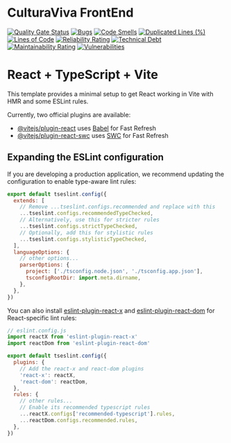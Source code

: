 # CulturaViva FrontEnd
[![Quality Gate Status](https://sonarcloud.io/api/project_badges/measure?project=CulturaViva-Unizar_CulturaViva-Frontend&metric=alert_status&token=2a42335bf26d08fafe31e23a0553766da8a85147)](https://sonarcloud.io/summary/new_code?id=CulturaViva-Unizar_CulturaViva-Frontend)
[![Bugs](https://sonarcloud.io/api/project_badges/measure?project=CulturaViva-Unizar_CulturaViva-Frontend&metric=bugs&token=2a42335bf26d08fafe31e23a0553766da8a85147)](https://sonarcloud.io/summary/new_code?id=CulturaViva-Unizar_CulturaViva-Frontend)
[![Code Smells](https://sonarcloud.io/api/project_badges/measure?project=CulturaViva-Unizar_CulturaViva-Frontend&metric=code_smells&token=2a42335bf26d08fafe31e23a0553766da8a85147)](https://sonarcloud.io/summary/new_code?id=CulturaViva-Unizar_CulturaViva-Frontend)
[![Duplicated Lines (%)](https://sonarcloud.io/api/project_badges/measure?project=CulturaViva-Unizar_CulturaViva-Frontend&metric=duplicated_lines_density&token=2a42335bf26d08fafe31e23a0553766da8a85147)](https://sonarcloud.io/summary/new_code?id=CulturaViva-Unizar_CulturaViva-Frontend)
[![Lines of Code](https://sonarcloud.io/api/project_badges/measure?project=CulturaViva-Unizar_CulturaViva-Frontend&metric=ncloc&token=2a42335bf26d08fafe31e23a0553766da8a85147)](https://sonarcloud.io/summary/new_code?id=CulturaViva-Unizar_CulturaViva-Frontend)
[![Reliability Rating](https://sonarcloud.io/api/project_badges/measure?project=CulturaViva-Unizar_CulturaViva-Frontend&metric=reliability_rating&token=2a42335bf26d08fafe31e23a0553766da8a85147)](https://sonarcloud.io/summary/new_code?id=CulturaViva-Unizar_CulturaViva-Frontend)
[![Technical Debt](https://sonarcloud.io/api/project_badges/measure?project=CulturaViva-Unizar_CulturaViva-Frontend&metric=sqale_index&token=2a42335bf26d08fafe31e23a0553766da8a85147)](https://sonarcloud.io/summary/new_code?id=CulturaViva-Unizar_CulturaViva-Frontend)
[![Maintainability Rating](https://sonarcloud.io/api/project_badges/measure?project=CulturaViva-Unizar_CulturaViva-Frontend&metric=sqale_rating&token=2a42335bf26d08fafe31e23a0553766da8a85147)](https://sonarcloud.io/summary/new_code?id=CulturaViva-Unizar_CulturaViva-Frontend)
[![Vulnerabilities](https://sonarcloud.io/api/project_badges/measure?project=CulturaViva-Unizar_CulturaViva-Frontend&metric=vulnerabilities&token=2a42335bf26d08fafe31e23a0553766da8a85147)](https://sonarcloud.io/summary/new_code?id=CulturaViva-Unizar_CulturaViva-Frontend)

# React + TypeScript + Vite

This template provides a minimal setup to get React working in Vite with HMR and some ESLint rules.

Currently, two official plugins are available:

- [@vitejs/plugin-react](https://github.com/vitejs/vite-plugin-react/blob/main/packages/plugin-react/README.md) uses [Babel](https://babeljs.io/) for Fast Refresh
- [@vitejs/plugin-react-swc](https://github.com/vitejs/vite-plugin-react-swc) uses [SWC](https://swc.rs/) for Fast Refresh

## Expanding the ESLint configuration

If you are developing a production application, we recommend updating the configuration to enable type-aware lint rules:

```js
export default tseslint.config({
  extends: [
    // Remove ...tseslint.configs.recommended and replace with this
    ...tseslint.configs.recommendedTypeChecked,
    // Alternatively, use this for stricter rules
    ...tseslint.configs.strictTypeChecked,
    // Optionally, add this for stylistic rules
    ...tseslint.configs.stylisticTypeChecked,
  ],
  languageOptions: {
    // other options...
    parserOptions: {
      project: ['./tsconfig.node.json', './tsconfig.app.json'],
      tsconfigRootDir: import.meta.dirname,
    },
  },
})
```

You can also install [eslint-plugin-react-x](https://github.com/Rel1cx/eslint-react/tree/main/packages/plugins/eslint-plugin-react-x) and [eslint-plugin-react-dom](https://github.com/Rel1cx/eslint-react/tree/main/packages/plugins/eslint-plugin-react-dom) for React-specific lint rules:

```js
// eslint.config.js
import reactX from 'eslint-plugin-react-x'
import reactDom from 'eslint-plugin-react-dom'

export default tseslint.config({
  plugins: {
    // Add the react-x and react-dom plugins
    'react-x': reactX,
    'react-dom': reactDom,
  },
  rules: {
    // other rules...
    // Enable its recommended typescript rules
    ...reactX.configs['recommended-typescript'].rules,
    ...reactDom.configs.recommended.rules,
  },
})
```
